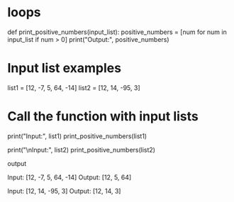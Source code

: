 # loops
def print_positive_numbers(input_list):
    positive_numbers = [num for num in input_list if num > 0]
    print("Output:", positive_numbers)

# Input list examples
list1 = [12, -7, 5, 64, -14]
list2 = [12, 14, -95, 3]

# Call the function with input lists
print("Input:", list1)
print_positive_numbers(list1)

print("\nInput:", list2)
print_positive_numbers(list2)

 output

Input: [12, -7, 5, 64, -14]
Output: [12, 5, 64]

Input: [12, 14, -95, 3]
Output: [12, 14, 3]
